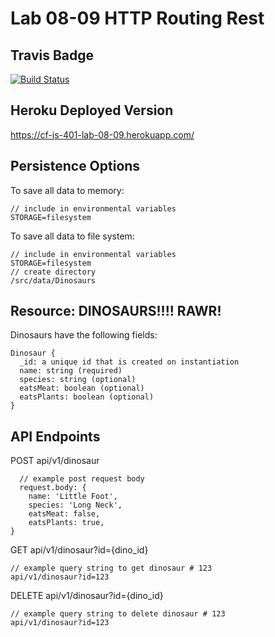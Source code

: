 # Lab 08-09 HTTP Routing Rest
## Travis Badge
[![Build Status](https://travis-ci.org/ashtonkellis/08-09-http-routing-rest.svg?branch=master)](https://travis-ci.org/ashtonkellis/08-09-http-routing-rest)

## Heroku Deployed Version
https://cf-js-401-lab-08-09.herokuapp.com/

## Persistence Options
To save all data to memory:
```
// include in environmental variables
STORAGE=filesystem
```

To save all data to file system:
```
// include in environmental variables
STORAGE=filesystem
// create directory
/src/data/Dinosaurs
```

## Resource: DINOSAURS!!!! RAWR!
Dinosaurs have the following fields:
```
Dinosaur {
  _id: a unique id that is created on instantiation
  name: string (required)
  species: string (optional)
  eatsMeat: boolean (optional)
  eatsPlants: boolean (optional)
}
```

## API Endpoints
POST api/v1/dinosaur
```
  // example post request body
  request.body: {
    name: 'Little Foot',
    species: 'Long Neck',
    eatsMeat: false,
    eatsPlants: true,
}
```

GET api/v1/dinosaur?id={dino_id}
```
// example query string to get dinosaur # 123
api/v1/dinosaur?id=123
```

DELETE api/v1/dinosaur?id={dino_id}
```
// example query string to delete dinosaur # 123
api/v1/dinosaur?id=123
```